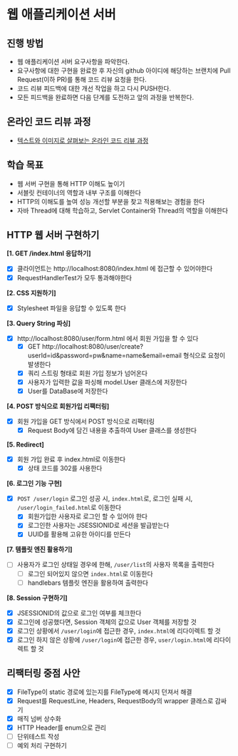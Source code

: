 # 웹 애플리케이션 서버
## 진행 방법
* 웹 애플리케이션 서버 요구사항을 파악한다.
* 요구사항에 대한 구현을 완료한 후 자신의 github 아이디에 해당하는 브랜치에 Pull Request(이하 PR)를 통해 코드 리뷰 요청을 한다.
* 코드 리뷰 피드백에 대한 개선 작업을 하고 다시 PUSH한다.
* 모든 피드백을 완료하면 다음 단계를 도전하고 앞의 과정을 반복한다.

## 온라인 코드 리뷰 과정
* [텍스트와 이미지로 살펴보는 온라인 코드 리뷰 과정](https://github.com/next-step/nextstep-docs/tree/master/codereview)

## 학습 목표
- 웹 서버 구현을 통해 HTTP 이해도 높이기
- 서블릿 컨테이너의 역할과 내부 구조를 이해한다
- HTTP의 이해도를 높여 성능 개선할 부분을 찾고 적용해보는 경험을 한다
- 자바 Thread에 대해 학습하고, Servlet Container와 Thread의 역할을 이해한다

## HTTP 웹 서버 구현하기
**[1. GET /index.html 응답하기]**
- [x] 클라이언트는 http://localhost:8080/index.html 에 접근할 수 있어야한다
- [x] RequestHandlerTest가 모두 통과해야한다

**[2. CSS 지원하기]**
- [x] Stylesheet 파일을 응답할 수 있도록 한다

**[3. Query String 파싱]**
- [x] http://localhost:8080/user/form.html 에서 회원 가입을 할 수 있다
  - [x] GET http://localhost:8080/user/create?userId=id&password=pw&name=name&email=email 형식으로 요청이 발생한다
  - [x] 쿼리 스트링 형태로 회원 가입 정보가 넘어온다
  - [x] 사용자가 입력한 값을 파싱해 model.User 클래스에 저장한다
  - [x] User를 DataBase에 저장한다

**[4. POST 방식으로 회원가입 리팩터링]**
- [x] 회원 가입을 GET 방식에서 POST 방식으로 리팩터링
  - [x] Request Body에 담긴 내용을 추출하여 User 클래스를 생성한다

**[5. Redirect]**
- [x] 회원 가입 완료 후 index.html로 이동한다
  - [x] 상태 코드를 302를 사용한다

**[6. 로그인 기능 구현]**
- [x] `POST /user/login` 로그인 성공 시, `index.html`로, 로그인 실패 시, `/user/login_failed.html`로 이동한다
  - [x] 회원가입한 사용자로 로그인 할 수 있어야 한다
  - [x] 로그인한 사용자는 JSESSIONID로 세션을 발급받는다
  - [x] UUID를 활용해 고유한 아이디를 만든다

**[7. 템플릿 엔진 활용하기]**
- [ ] 사용자가 로그인 상태일 경우에 한해, `/user/list`의 사용자 목록을 출력한다
  - [ ] 로그인 되어있지 않으면 `index.html`로 이동한다
  - [ ] handlebars 템플릿 엔진을 활용하여 출력한다

**[8. Session 구현하기]**
- [x] JSESSIONID의 값으로 로그인 여부를 체크한다
- [x] 로그인에 성공했다면, Session 객체의 값으로 User 객체를 저장할 것
- [x] 로그인 상황에서 `/user/login`에 접근한 경우, `index.html`에 리다이렉트 할 것
- [x] 로그인 하지 않은 상황에 `/user/login`에 접근한 경우, `user/login.html`에 리다이렉트 할 것

## 리팩터링 중점 사안
- [x] FileType이 static 경로에 있는지를 FileType에 메시지 던져서 해결
- [x] Request를 RequestLine, Headers, RequestBody의 wrapper 클래스로 감싸기
- [x] 매직 넘버 상수화
- [x] HTTP Header를 enum으로 관리
- [ ] 단위테스트 작성
- [ ] 예외 처리 구현하기
